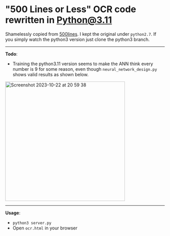# "500 Lines or Less" OCR code rewritten in Python@3.11

Shamelessly copied from [500lines](https://github.com/aosabook/500lines.git). I kept the original under `python2.7`. If you simply watch the python3 version just clone the python3 branch.

---

**Todo**:

* Training the python3.11 version seems to make the ANN think every number is 9 for some reason, even though `neural_network_design.py` shows valid results as shown below.
<img width="378" alt="Screenshot 2023-10-22 at 20 59 38" src="https://github.com/Sardonyx001/500lines-ocr-rewritten/assets/41418470/0f4c4225-e891-4218-852e-e483d7842722">

---

**Usage**:

* `python3 server.py`
* Open `ocr.html` in your browser
